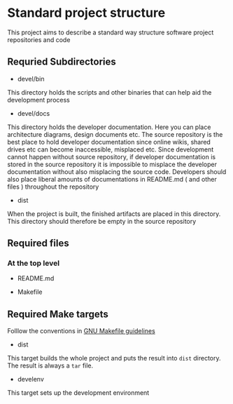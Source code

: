 # Standard project structure

This project aims to describe a standard way structure software project repositories and code

## Requried Subdirectories


* devel/bin

This directory holds the scripts and other binaries that can help aid the development process

* devel/docs

This directory holds the developer documentation. Here you can place architecture diagrams, design documents etc. The source repository is the best place to hold developer documentation since online wikis, shared drives etc can become inaccessible, misplaced etc. Since development cannot happen without source repository, if developer documentation is stored in the source repository it is impossible to misplace the developer documentation without also misplacing the source code. Developers should also place liberal amounts of documentations in README.md ( and other files ) throughout the repository

* dist

When the project is built, the finished artifacts are placed in this directory. This directory should therefore be empty in the source repository

## Required files

### At the top level

* README.md

* Makefile

## Required Make targets

Folllow the conventions in [GNU Makefile guidelines](httpsttps://www.gnu.org/prep/standards/html_node/Standard-Targets.html#Standard-Targets)

* dist

This target builds the whole project and puts the result into `dist` directory. The result is always a `tar` file.

* develenv

This target sets up the development environment
